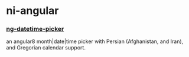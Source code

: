 # ni-angular

### [ng-datetime-picker](https://github.com/jone30rw/ni-angular/tree/master/projects/ni-datetime-picker)
an angular8 month|date|time picker with Persian (Afghanistan, and Iran), and Gregorian calendar support.
